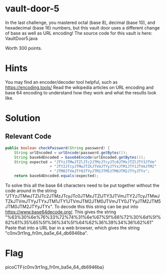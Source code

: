 # vault-door-5
In the last challenge, you mastered octal (base 8), decimal (base 10), and hexadecimal (base 16) numbers, but this vault door uses a different change of base as well as URL encoding! The source code for this vault is here: VaultDoor5.java

Worth 300 points.

# Hints
You may find an encoder/decoder tool helpful, such as https://encoding.tools/
Read the wikipedia articles on URL encoding and base 64 encoding to understand how they work and what the results look like.

# Solution
## Relevant Code
```java
public boolean checkPassword(String password) {
    String urlEncoded = urlEncode(password.getBytes());
    String base64Encoded = base64Encode(urlEncoded.getBytes());
    String expected = "JTYzJTMwJTZlJTc2JTMzJTcyJTc0JTMxJTZlJTY3JTVm"
                    + "JTY2JTcyJTMwJTZkJTVmJTYyJTYxJTM1JTY1JTVmJTM2"
                    + "JTM0JTVmJTY0JTYyJTM2JTM5JTM0JTM2JTYyJTYx";
    return base64Encoded.equals(expected);
```

To solve this all the base 64 characters need to be put together without the code around in the string "JTYzJTMwJTZlJTc2JTMzJTcyJTc0JTMxJTZlJTY3JTVmJTY2JTcyJTMwJTZkJTVmJTYyJTYxJTM1JTY1JTVmJTM2JTM0JTVmJTY0JTYyJTM2JTM5JTM0JTM2JTYyJTYx". To decode this this string can be put into https://www.base64decode.org/. 
This gives the string "%63%30%6e%76%33%72%74%31%6e%67%5f%66%72%30%6d%5f%62%61%35%65%5f%36%34%5f%64%62%36%39%34%36%62%61" Paste that into a URL bar in a web browser, which gives the string "c0nv3rt1ng_fr0m_ba5e_64_db6946ba".

# Flag
picoCTF{c0nv3rt1ng_fr0m_ba5e_64_db6946ba}
